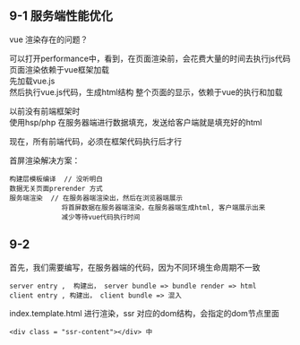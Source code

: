 ## 9-1 服务端性能优化


vue 渲染存在的问题？  

可以打开performance中，看到，在页面渲染前，会花费大量的时间去执行js代码
页面渲染依赖于vue框架加载  
先加载vue.js  
然后执行vue.js代码，生成html结构
整个页面的显示，依赖于vue的执行和加载


以前没有前端框架时  
使用hsp/php 在服务器端进行数据填充，发送给客户端就是填充好的html

现在，所有前端代码，必须在框架代码执行后才行

首屏渲染解决方案：
	
	构建层模板编译  // 没听明白
	数据无关页面prerender 方式
	服务端渲染  // 在服务器端渲染出，然后在浏览器端展示
				 将首屏数据在服务器端渲染，在服务器端生成html, 客户端展示出来
				 减少等待vue代码执行时间
				 
				 
## 9-2 

首先，我们需要编写，在服务器端的代码，因为不同环境生命周期不一致


	server entry ,  构建出， server bundle => bundle render => html
	client entry , 构建出， client bundle => 混入



index.template.html 进行渲染，ssr 对应的dom结构，会指定的dom节点里面

	<div class = "ssr-content"></div> 中

 







